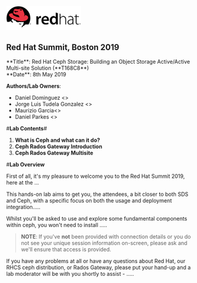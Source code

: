 <img src="images/redhat.png" style="width: 200px;" border=0/>

<h2>Red Hat Summit, Boston 2019</h2>
**Title**: Red Hat Ceph Storage: Building an Object Storage Active/Active Multi-site Solution (**T168C8**)<br>
**Date**: 8th May 2019<br>

**Authors/Lab Owners**:
<ul class="tab">
<li>Daniel Dominguez <<ddomingu@redhat.com>></li>
<li>Jorge Luis Tudela Gonzalez <<jtudelag@redhat.com>></li>
<li>Maurizio Garcia<<maugarci@redhat.com>></li>
<li>Daniel Parkes <<dparkes@redhat.com>></li>
</ul>


#**Lab Contents**#

1. **What is Ceph and what can it do?**
2. **Ceph Rados Gateway Introduction**
3. **Ceph Rados Gateway Multisite**

<!--BREAK-->

#**Lab Overview**

First of all, it's my pleasure to welcome you to the Red Hat Summit 2019, here at the ... 

This hands-on lab aims to get you, the attendees, a bit closer to both SDS and Ceph, with a specific focus on both the usage and deployment integration..... 

Whilst you'll be asked to use and explore some fundamental components within ceph, you won't need to install .....

> **NOTE**: If you've **not** been provided with connection details or you do not see your unique session information on-screen, please ask and we'll ensure that access is provided.

If you have any problems at all or have any questions about Red Hat, our RHCS ceph distribution, or Rados Gateway, please put your hand-up and a lab moderator will be with you shortly to assist - .....

